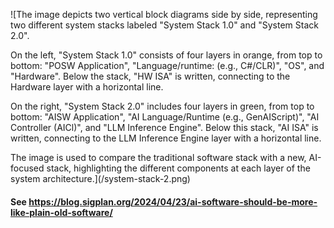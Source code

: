 <p></p>

![The image depicts two vertical block diagrams side by side, representing two different system stacks labeled "System Stack 1.0" and "System Stack 2.0".

On the left, "System Stack 1.0" consists of four layers in orange, from top to bottom: "POSW Application", "Language/runtime: (e.g., C#/CLR)", "OS", and "Hardware". Below the stack, "HW ISA" is written, connecting to the Hardware layer with a horizontal line.

On the right, "System Stack 2.0" includes four layers in green, from top to bottom: "AISW Application", "AI Language/Runtime (e.g., GenAIScript)", "AI Controller (AICl)", and "LLM Inference Engine". Below this stack, "AI ISA" is written, connecting to the LLM Inference Engine layer with a horizontal line.

The image is used to compare the traditional software stack with a new, AI-focused stack, highlighting the different components at each layer of the system architecture.](/system-stack-2.png)
#### See https://blog.sigplan.org/2024/04/23/ai-software-should-be-more-like-plain-old-software/